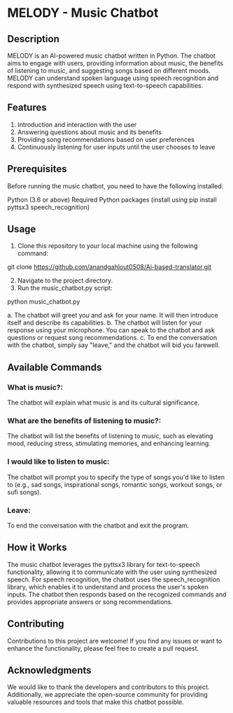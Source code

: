 # MELODY - Music Chatbot

## Description
MELODY is an AI-powered music chatbot written in Python. The chatbot aims to engage with users, providing information about music, the benefits of listening to music, and suggesting songs based on different moods. MELODY can understand spoken language using speech recognition and respond with synthesized speech using text-to-speech capabilities.

## Features
1. Introduction and interaction with the user
2. Answering questions about music and its benefits
3. Providing song recommendations based on user preferences
4. Continuously listening for user inputs until the user chooses to leave

## Prerequisites
Before running the music chatbot, you need to have the following installed:

Python (3.6 or above)
Required Python packages (install using pip install pyttsx3 speech_recognition)

## Usage
1. Clone this repository to your local machine using the following command:

git clone https://github.com/anandgahlout0508/Ai-based-translator.git

2. Navigate to the project directory.
3. Run the music_chatbot.py script:

python music_chatbot.py

a. The chatbot will greet you and ask for your name. It will then introduce itself and describe its capabilities.
b. The chatbot will listen for your response using your microphone. You can speak to the chatbot and ask questions or request song recommendations.
c. To end the conversation with the chatbot, simply say "leave," and the chatbot will bid you farewell.

## Available Commands

### What is music?:
The chatbot will explain what music is and its cultural significance.

### What are the benefits of listening to music?:
The chatbot will list the benefits of listening to music, such as elevating mood, reducing stress, stimulating memories, and enhancing learning.

### I would like to listen to music: 
The chatbot will prompt you to specify the type of songs you'd like to listen to (e.g., sad songs, inspirational songs, romantic songs, workout songs, or sufi songs).

### Leave: 
To end the conversation with the chatbot and exit the program.

## How it Works
The music chatbot leverages the pyttsx3 library for text-to-speech functionality, allowing it to communicate with the user using synthesized speech. For speech recognition, the chatbot uses the speech_recognition library, which enables it to understand and process the user's spoken inputs. The chatbot then responds based on the recognized commands and provides appropriate answers or song recommendations.

## Contributing
Contributions to this project are welcome! If you find any issues or want to enhance the functionality, please feel free to create a pull request.

## Acknowledgments
We would like to thank the developers and contributors to this project. Additionally, we appreciate the open-source community for providing valuable resources and tools that make this chatbot possible.





